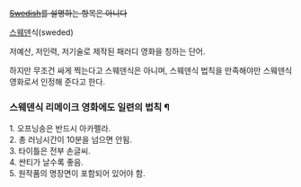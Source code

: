 <del>[Swedish](Regular%20Ordinary%20Swedish%20Meal%20Time.md)를 설명하는 항목은
아니다</del>

[스웨덴](%EC%8A%A4%EC%9B%A8%EB%8D%B4.md)식(sweded)

저예산, 저인력, 저기술로 제작된 패러디 영화을 칭하는 단어.  

하지만 무조건 싸게 찍는다고 스웨덴식은 아니며, 스웨덴식 법칙을 만족해야만 스웨덴식 영화로서 인정해 준다고 한다.  

### 스웨덴식 리메이크 영화에도 일련의 법칙 ¶

1\. 오프닝송은 반드시 아카펠라.  
2\. 총 러닝시간이 10분을 넘으면 안됨.  
3\. 타이틀은 전부 손글씨.  
4\. 싼티가 날수록 좋음.  
5\. 원작품의 명장면이 포함되어 있어야 함.

